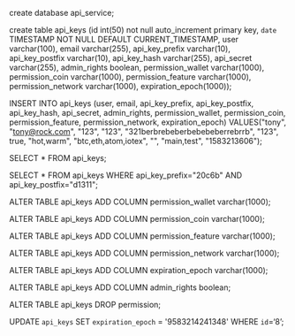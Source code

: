 
create database api_service;


create table api_keys (id int(50) not null auto_increment primary key, `date` TIMESTAMP NOT NULL DEFAULT CURRENT_TIMESTAMP, user varchar(100), email varchar(255), api_key_prefix varchar(10), api_key_postfix varchar(10), api_key_hash varchar(255), api_secret varchar(255), admin_rights boolean, permission_wallet varchar(1000), permission_coin varchar(1000), permission_feature varchar(1000), permission_network varchar(1000), expiration_epoch(1000));


INSERT INTO api_keys (user, email, api_key_prefix, api_key_postfix, api_key_hash, api_secret, admin_rights, permission_wallet, permission_coin, permission_feature, permission_network, expiration_epoch) VALUES("tony", "tony@rock.com", "123", "123", "321berbrebeberbebebeberrebrrb", "123", true, "hot,warm", "btc,eth,atom,iotex", "", "main,test", "1583213606");

SELECT * FROM api_keys;


SELECT * FROM api_keys WHERE api_key_prefix="20c6b" AND api_key_postfix="d1311";

ALTER TABLE api_keys ADD COLUMN permission_wallet varchar(1000);

ALTER TABLE api_keys ADD COLUMN permission_coin varchar(1000);

ALTER TABLE api_keys ADD COLUMN permission_feature varchar(1000);

ALTER TABLE api_keys ADD COLUMN permission_network varchar(1000);

ALTER TABLE api_keys ADD COLUMN expiration_epoch varchar(1000);

ALTER TABLE api_keys ADD COLUMN admin_rights boolean;

ALTER TABLE api_keys DROP permission;

UPDATE `api_keys` SET `expiration_epoch` = '9583214241348' WHERE `id`=‘8’;
